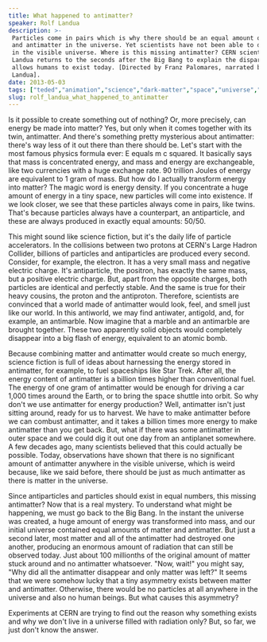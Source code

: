 ```yaml
---
title: What happened to antimatter?
speaker: Rolf Landua
description: >-
 Particles come in pairs which is why there should be an equal amount of matter
 and antimatter in the universe. Yet scientists have not been able to detect any
 in the visible universe. Where is this missing antimatter? CERN scientist Rolf
 Landua returns to the seconds after the Big Bang to explain the disparity that
 allows humans to exist today. [Directed by Franz Palomares, narrated by Rolf
 Landua].
date: 2013-05-03
tags: ["teded","animation","science","dark-matter","space","universe","big-bang"]
slug: rolf_landua_what_happened_to_antimatter
---
```


Is it possible to create something out of nothing? Or, more precisely, can energy be made
into matter? Yes, but only when it comes together with its twin, antimatter. And there's
something pretty mysterious about antimatter: there's way less of it out there than there
should be. Let's start with the most famous physics formula ever: E equals m c squared. It
basically says that mass is concentrated energy, and mass and energy are exchangeable,
like two currencies with a huge exchange rate. 90 trillion Joules of energy are equivalent
to 1 gram of mass. But how do I actually transform energy into matter? The magic word is
energy density. If you concentrate a huge amount of energy in a tiny space, new particles
will come into existence. If we look closer, we see that these particles always come in
pairs, like twins. That's because particles always have a counterpart, an antiparticle,
and these are always produced in exactly equal amounts: 50/50.

This might sound like science fiction, but it's the daily life of particle accelerators.
In the collisions between two protons at CERN's Large Hadron Collider, billions of
particles and antiparticles are produced every second. Consider, for example, the
electron. It has a very small mass and negative electric charge. It's antiparticle, the
positron, has exactly the same mass, but a positive electric charge. But, apart from the
opposite charges, both particles are identical and perfectly stable. And the same is true
for their heavy cousins, the proton and the antiproton. Therefore, scientists are
convinced that a world made of antimatter would look, feel, and smell just like our world.
In this antiworld, we may find antiwater, antigold, and, for example, an antimarble. Now
imagine that a marble and an antimarble are brought together. These two apparently solid
objects would completely disappear into a big flash of energy, equivalent to an atomic
bomb.

Because combining matter and antimatter would create so much energy, science fiction is
full of ideas about harnessing the energy stored in antimatter, for example, to fuel
spaceships like Star Trek. After all, the energy content of antimatter is a billion times
higher than conventional fuel. The energy of one gram of antimatter would be enough for
driving a car 1,000 times around the Earth, or to bring the space shuttle into orbit. So
why don't we use antimatter for energy production? Well, antimatter isn't just sitting
around, ready for us to harvest. We have to make antimatter before we can combust
antimatter, and it takes a billion times more energy to make antimatter than you get back.
But, what if there was some antimatter in outer space and we could dig it out one day from
an antiplanet somewhere. A few decades ago, many scientists believed that this could
actually be possible. Today, observations have shown that there is no significant amount
of antimatter anywhere in the visible universe, which is weird because, like we said
before, there should be just as much antimatter as there is matter in the
universe.

Since antiparticles and particles should exist in equal numbers, this missing antimatter?
Now that is a real mystery. To understand what might be happening, we must go back to the
Big Bang. In the instant the universe was created, a huge amount of energy was transformed
into mass, and our initial universe contained equal amounts of matter and antimatter. But
just a second later, most matter and all of the antimatter had destroyed one another,
producing an enormous amount of radiation that can still be observed today. Just about 100
millionths of the original amount of matter stuck around and no antimatter whatsoever.
"Now, wait!" you might say, "Why did all the antimatter disappear and only matter was
left?" It seems that we were somehow lucky that a tiny asymmetry exists between matter and
antimatter. Otherwise, there would be no particles at all anywhere in the universe and
also no human beings. But what causes this asymmetry?

Experiments at CERN are trying to find out the reason why something exists and why we
don't live in a universe filled with radiation only? But, so far, we just don't know the
answer.

<!--
ad_duration=0
event="TED-Ed"
external_start_time=0
intro_duration=0
is_subtitle_required="False"
is_talk_featured="False"
language="en"
language_swap="False"
native_language="en"
number_of_related_talks=6
number_of_speakers=1
number_of_subtitled_videos=0
number_of_tags=7
number_of_talk_download_languages=20
number_of_talk_more_resources=0
number_of_talk_recommendations=0
number_of_talks_take_actions=0
post_ad_duration=0
published_timestamp="2019-02-08 20:14:14"
recording_date="2013-05-03"
speaker_description="Physicist"
speaker_is_published=0
speaker_name="Rolf Landua"
talk_name="What happened to antimatter?"
talks_tags=["teded","animation","science","dark-matter","space","universe","big-bang"]
url_photo_talk="https://s3.amazonaws.com/talkstar-photos/uploads/756e4243-baa9-4a44-9f05-18caf67bf6f4/147_antimatter.jpg"
url_webpage="https://www.ted.com/talks/rolf_landua_what_happened_to_antimatter"
video_type_name="TED-Ed Original"
-->